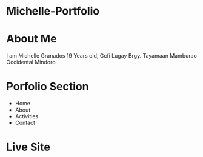 # Michelle-Portfolio

# About Me
 I am Michelle Granados 19 Years old, Gcfi Lugay Brgy. Tayamaan Mamburao Occidental Mindoro

 # Porfolio Section
 * Home
 * About
 * Activities
 * Contact

# Live Site
